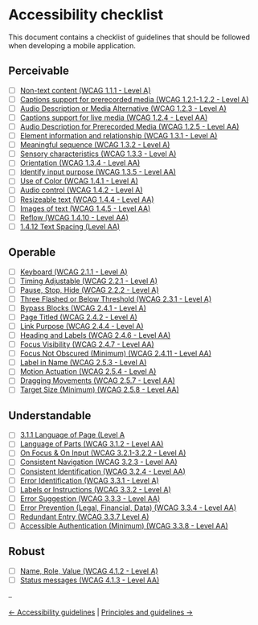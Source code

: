 # Accessibility checklist

This document contains a checklist of guidelines that should be followed when developing a mobile application.

## Perceivable

- [ ] [Non-text content (WCAG 1.1.1 - Level A)](principles/perceivable_principle.md#non-text-content-wcag-111---level-a)
- [ ] [Captions support for prerecorded media (WCAG 1.2.1-1.2.2 - Level A)](principles/perceivable_principle.md#captions-support-for-prerecorded-media-wcag-121-122---level-a)
- [ ] [Audio Description or Media Alternative (WCAG 1.2.3 - Level A)](principles/perceivable_principle.md#audio-description-or-media-alternative-wcag-123---level-a)
- [ ] [Captions support for live media (WCAG 1.2.4 - Level AA)](principles/perceivable_principle.md#captions-support-for-live-media-wcag-124---level-aa)
- [ ] [Audio Description for Prerecorded Media (WCAG 1.2.5 - Level AA)](principles/perceivable_principle.md#audio-description-for-prerecorded-media-wcag-125---level-aa)
- [ ] [Element information and relationship (WCAG 1.3.1 - Level A)](principles/perceivable_principle.md#element-information-and-relationship-wcag-131---level-a)
- [ ] [Meaningful sequence (WCAG 1.3.2 - Level A)](principles/perceivable_principle.md#meaningful-sequence-wcag-132---level-a)
- [ ] [Sensory characteristics (WCAG 1.3.3 - Level A)](principles/perceivable_principle.md#sensory-characteristics-wcag-133---level-a)
- [ ] [Orientation (WCAG 1.3.4 - Level AA)](principles/perceivable_principle.md#orientation-wcag-134---level-aa)
- [ ] [Identify input purpose (WCAG 1.3.5 - Level AA)](principles/perceivable_principle.md#identify-input-purpose-wcag-135---level-aa)
- [ ] [Use of Color (WCAG 1.4.1 - Level A)](principles/perceivable_principle.md#use-of-color-wcag-141---level-a)
- [ ] [Audio control (WCAG 1.4.2 - Level A)](principles/perceivable_principle.md#audio-control-wcag-142---level-a)
- [ ] [Resizeable text (WCAG 1.4.4 - Level AA)](principles/perceivable_principle.md#resizeable-text-wcag-144---level-aa)
- [ ] [Images of text (WCAG 1.4.5 - Level AA)](principles/perceivable_principle.md#images-of-text-wcag-145---level-aa)
- [ ] [Reflow (WCAG 1.4.10 - Level AA)](principles/perceivable_principle.md#reflow-wcag-1410---level-aa)
- [ ] [1.4.12 Text Spacing (Level AA)](principles/perceivable_principle.md#text-spacing-wcag---1412---level-aa)

## Operable

- [ ] [Keyboard (WCAG 2.1.1 - Level A)](principles/operable_principle.md#keyboard-wcag-211---level-a)
- [ ] [Timing Adjustable (WCAG 2.2.1  - Level A)](principles/operable_principle.md#timing-adjustable-wcag-221----level-a)
- [ ] [Pause, Stop, Hide (WCAG 2.2.2 - Level A)](principles/operable_principle.md#pause-stop-hide-wcag-222---level-a)
- [ ] [Three Flashed or Below Threshold (WCAG 2.3.1 - Level A)](principles/operable_principle.md#three-flashed-or-below-threshold-wcag-231---level-a)
- [ ] [Bypass Blocks (WCAG 2.4.1 - Level A)](principles/operable_principle.md#bypass-blocks-wcag-241---level-a)
- [ ] [Page Titled (WCAG 2.4.2 - Level A)](principles/operable_principle.md#page-titled-wcag-242--level-a)
- [ ] [Link Purpose (WCAG 2.4.4 - Level A)](principles/operable_principle.md#link-purpose-wcag-244---level-a)
- [ ] [Heading and Labels (WCAG 2.4.6 - Level AA)](principles/operable_principle.md#heading-and-labels-wcag-246---level-aa)
- [ ] [Focus Visibility (WCAG 2.4.7 - Level AA)](principles/operable_principle.md#focus-visibility-wcag-247---level-aa)
- [ ] [Focus Not Obscured (Minimum) (WCAG 2.4.11 - Level AA)](principles/operable_principle.md#focus-not-obscured-minimum-wcag-2411---level-aa)
- [ ] [Label in Name (WCAG 2.5.3 - Level A)](principles/operable_principle.md#label-in-name-wcag-253---level-a)
- [ ] [Motion Actuation (WCAG 2.5.4 - Level A)](principles/operable_principle.md#motion-actuation-wcag-254---level-a)
- [ ] [Dragging Movements (WCAG 2.5.7  - Level AA)](principles/operable_principle.md#dragging-movements-wcag-257----level-aa)
- [ ] [Target Size (Minimum) (WCAG 2.5.8 - Level AA)](principles/operable_principle.md#target-size-minimum-wcag-258---level-aa)

## Understandable

- [ ] [3.1.1 Language of Page (Level A](principles/understandable_principle.md#language-of-page-wcag-311---level-a)
- [ ] [Language of Parts (WCAG 3.1.2 - Level AA)](principles/understandable_principle.md#language-of-parts-wcag-312---level-aa)
- [ ] [On Focus & On Input (WCAG 3.2.1-3.2.2 - Level A)](principles/understandable_principle.md#on-focus--on-input-wcag-321-322---level-a)
- [ ] [Consistent Navigation (WCAG 3.2.3 - Level AA)](principles/understandable_principle.md#consistent-navigation-wcag-323---level-aa)
- [ ] [Consistent Identification (WCAG 3.2.4 - Level AA)](principles/understandable_principle.md#consistent-identification-wcag-324---level-aa)
- [ ] [Error Identification (WCAG 3.3.1 - Level A)](principles/understandable_principle.md#error-identification-wcag-331---level-a)
- [ ] [Labels or Instructions (WCAG 3.3.2 - Level A)](principles/understandable_principle.md#labels-or-instructions-wcag-332---level-a)
- [ ] [Error Suggestion (WCAG 3.3.3 - Level AA)](principles/understandable_principle.md#error-suggestion-wcag-333---level-aa)
- [ ] [Error Prevention (Legal, Financial, Data) (WCAG 3.3.4 - Level AA)](principles/understandable_principle.md#error-prevention-legal-financial-data-wcag-334---level-aa)
- [ ] [Redundant Entry (WCAG 3.3.7 Level A)](principles/understandable_principle.md#redundant-entry-wcag-337-level-a)
- [ ] [Accessible Authentication (Minimum) (WCAG 3.3.8 - Level AA)](principles/understandable_principle.md#accessible-authentication-minimum-wcag-338---level-aa)

## Robust

- [ ] [Name, Role, Value (WCAG 4.1.2 - Level A)](principles/robust_principle.md#name-role-value-wcag-412---level-a)
- [ ] [Status messages (WCAG 4.1.3 - Level AA)](principles/robust_principle.md#status-messages-wcag-413---level-aa)

⎯

[← Accessibility guidelines](accessibility_guidelines.md) | [Principles and guidelines →](accessibility_principles_and_guidelines.md)
